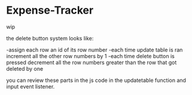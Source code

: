 # Expense-Tracker
wip

the delete button system looks like:

-assign each row an id of its row number
-each time update table is ran increment all the other row numbers by 1
-each time delete button is pressed decrement all the row numbers greater than the row that got deleted by one

you can review these parts in the js code in the updatetable function and input event listener.
